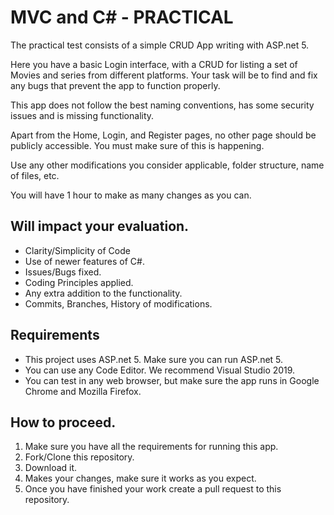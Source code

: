 # MVC and C# - PRACTICAL

The practical test consists of a simple CRUD App writing with ASP.net 5.

Here you have a basic Login interface, with a CRUD for listing a set of Movies and series from different platforms. Your task will be to find and fix any bugs that prevent the app to function properly.

This app does not follow the best naming conventions, has some security issues and is missing functionality.

Apart from the Home, Login, and Register pages, no other page should be publicly accessible. You must make sure of this is happening.

Use any other modifications you consider applicable, folder structure, name of files, etc.

You will have 1 hour to make as many changes as you can.

## Will impact your evaluation.

- Clarity/Simplicity of Code
- Use of newer features of C#.
- Issues/Bugs fixed.
- Coding Principles applied.
- Any extra addition to the functionality.
- Commits, Branches, History of modifications.


## Requirements
- This project uses ASP.net 5. Make sure you can run ASP.net 5.
- You can use any Code Editor. We recommend Visual Studio 2019.
- You can test in any web browser, but make sure the app runs in Google Chrome and Mozilla Firefox.


## How to proceed.
 1. Make sure you have all the requirements for running this app.
 2. Fork/Clone this repository.
 3. Download it.
 4. Makes your changes, make sure it works as you expect.
 5. Once you have finished your work create a pull request to this repository.
